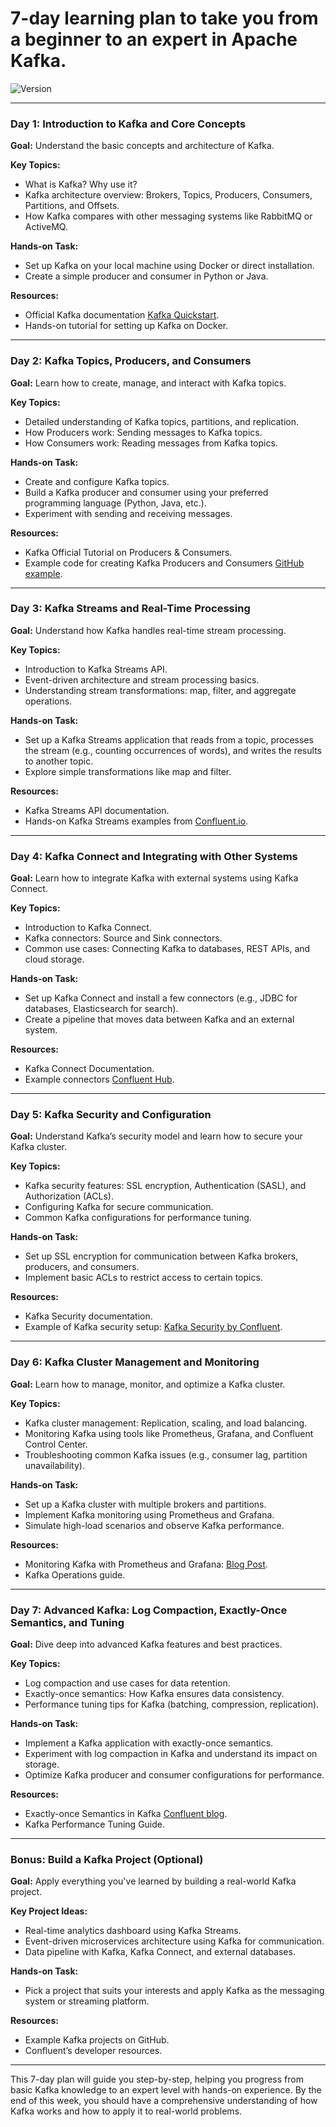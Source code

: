 # 7-day learning plan to take you from a beginner to an expert in Apache Kafka.

![Version](https://img.shields.io/badge/version-1.0.0-blue)

---

### Day 1: Introduction to Kafka and Core Concepts
**Goal:** Understand the basic concepts and architecture of Kafka.

**Key Topics:**
- What is Kafka? Why use it?
- Kafka architecture overview: Brokers, Topics, Producers, Consumers, Partitions, and Offsets.
- How Kafka compares with other messaging systems like RabbitMQ or ActiveMQ.
  
**Hands-on Task:**
- Set up Kafka on your local machine using Docker or direct installation.
- Create a simple producer and consumer in Python or Java.
  
**Resources:**
- Official Kafka documentation [Kafka Quickstart](https://kafka.apache.org/quickstart).
- Hands-on tutorial for setting up Kafka on Docker.

---

### Day 2: Kafka Topics, Producers, and Consumers
**Goal:** Learn how to create, manage, and interact with Kafka topics.

**Key Topics:**
- Detailed understanding of Kafka topics, partitions, and replication.
- How Producers work: Sending messages to Kafka topics.
- How Consumers work: Reading messages from Kafka topics.

**Hands-on Task:**
- Create and configure Kafka topics.
- Build a Kafka producer and consumer using your preferred programming language (Python, Java, etc.).
- Experiment with sending and receiving messages.

**Resources:**
- Kafka Official Tutorial on Producers & Consumers.
- Example code for creating Kafka Producers and Consumers [GitHub example](https://github.com/topics/kafka-producer-consumer).

---

### Day 3: Kafka Streams and Real-Time Processing
**Goal:** Understand how Kafka handles real-time stream processing.

**Key Topics:**
- Introduction to Kafka Streams API.
- Event-driven architecture and stream processing basics.
- Understanding stream transformations: map, filter, and aggregate operations.

**Hands-on Task:**
- Set up a Kafka Streams application that reads from a topic, processes the stream (e.g., counting occurrences of words), and writes the results to another topic.
- Explore simple transformations like map and filter.

**Resources:**
- Kafka Streams API documentation.
- Hands-on Kafka Streams examples from [Confluent.io](https://developer.confluent.io/get-started/).

---

### Day 4: Kafka Connect and Integrating with Other Systems
**Goal:** Learn how to integrate Kafka with external systems using Kafka Connect.

**Key Topics:**
- Introduction to Kafka Connect.
- Kafka connectors: Source and Sink connectors.
- Common use cases: Connecting Kafka to databases, REST APIs, and cloud storage.

**Hands-on Task:**
- Set up Kafka Connect and install a few connectors (e.g., JDBC for databases, Elasticsearch for search).
- Create a pipeline that moves data between Kafka and an external system.

**Resources:**
- Kafka Connect Documentation.
- Example connectors [Confluent Hub](https://www.confluent.io/hub/).

---

### Day 5: Kafka Security and Configuration
**Goal:** Understand Kafka’s security model and learn how to secure your Kafka cluster.

**Key Topics:**
- Kafka security features: SSL encryption, Authentication (SASL), and Authorization (ACLs).
- Configuring Kafka for secure communication.
- Common Kafka configurations for performance tuning.

**Hands-on Task:**
- Set up SSL encryption for communication between Kafka brokers, producers, and consumers.
- Implement basic ACLs to restrict access to certain topics.

**Resources:**
- Kafka Security documentation.
- Example of Kafka security setup: [Kafka Security by Confluent](https://www.confluent.io/blog/apache-kafka-security-authorization-authentication-encryption-auditing/).

---

### Day 6: Kafka Cluster Management and Monitoring
**Goal:** Learn how to manage, monitor, and optimize a Kafka cluster.

**Key Topics:**
- Kafka cluster management: Replication, scaling, and load balancing.
- Monitoring Kafka using tools like Prometheus, Grafana, and Confluent Control Center.
- Troubleshooting common Kafka issues (e.g., consumer lag, partition unavailability).

**Hands-on Task:**
- Set up a Kafka cluster with multiple brokers and partitions.
- Implement Kafka monitoring using Prometheus and Grafana.
- Simulate high-load scenarios and observe Kafka performance.

**Resources:**
- Monitoring Kafka with Prometheus and Grafana: [Blog Post](https://medium.com/bakdata/monitoring-apache-kafka-with-prometheus-and-grafana-3267b66b22b7).
- Kafka Operations guide.

---

### Day 7: Advanced Kafka: Log Compaction, Exactly-Once Semantics, and Tuning
**Goal:** Dive deep into advanced Kafka features and best practices.

**Key Topics:**
- Log compaction and use cases for data retention.
- Exactly-once semantics: How Kafka ensures data consistency.
- Performance tuning tips for Kafka (batching, compression, replication).

**Hands-on Task:**
- Implement a Kafka application with exactly-once semantics.
- Experiment with log compaction in Kafka and understand its impact on storage.
- Optimize Kafka producer and consumer configurations for performance.

**Resources:**
- Exactly-once Semantics in Kafka [Confluent blog](https://www.confluent.io/blog/enabling-exactly-once-kafka-streams/).
- Kafka Performance Tuning Guide.

---

### Bonus: Build a Kafka Project (Optional)
**Goal:** Apply everything you've learned by building a real-world Kafka project.

**Key Project Ideas:**
- Real-time analytics dashboard using Kafka Streams.
- Event-driven microservices architecture using Kafka for communication.
- Data pipeline with Kafka, Kafka Connect, and external databases.

**Hands-on Task:**
- Pick a project that suits your interests and apply Kafka as the messaging system or streaming platform.

**Resources:**
- Example Kafka projects on GitHub.
- Confluent’s developer resources.

---

This 7-day plan will guide you step-by-step, helping you progress from basic Kafka knowledge to an expert level with hands-on experience. By the end of this week, you should have a comprehensive understanding of how Kafka works and how to apply it to real-world problems.
